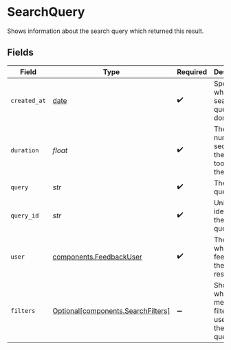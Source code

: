 # SearchQuery

Shows information about the search query which returned this result.


## Fields

| Field                                                                          | Type                                                                           | Required                                                                       | Description                                                                    |
| ------------------------------------------------------------------------------ | ------------------------------------------------------------------------------ | ------------------------------------------------------------------------------ | ------------------------------------------------------------------------------ |
| `created_at`                                                                   | [date](https://docs.python.org/3/library/datetime.html#date-objects)           | :heavy_check_mark:                                                             | Specifies when the search query was done.                                      |
| `duration`                                                                     | *float*                                                                        | :heavy_check_mark:                                                             | The number of seconds the pipeline took to find the answer.                    |
| `query`                                                                        | *str*                                                                          | :heavy_check_mark:                                                             | The search query                                                               |
| `query_id`                                                                     | *str*                                                                          | :heavy_check_mark:                                                             | Unique identifier of the search query.                                         |
| `user`                                                                         | [components.FeedbackUser](../../models/components/feedbackuser.md)             | :heavy_check_mark:                                                             | The user who gave feedback to the search result.                               |
| `filters`                                                                      | [Optional[components.SearchFilters]](../../models/components/searchfilters.md) | :heavy_minus_sign:                                                             | Shows which metadata filters were used for the search query.                   |